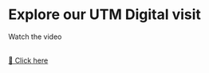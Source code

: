 # Explore our UTM Digital visit

Watch the video

<br/>
<a href="https://www.youtube.com/watch?v=3b-hPxODZrc" target="_blank">🎥 Click here</a>

<br/>
